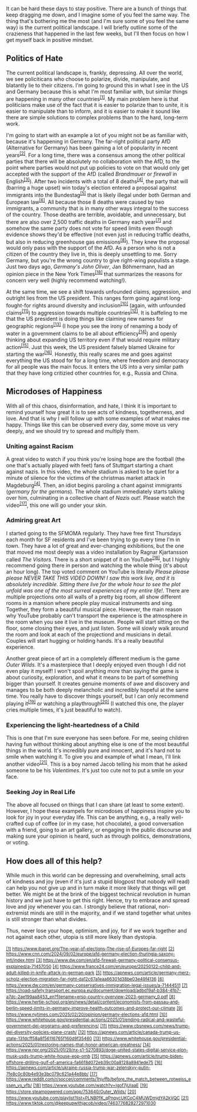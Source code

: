 It can be hard these days to stay positive. There are a bunch of things that keep dragging me down, and I imagine some of you feel the same way. The thing that's bothering me the most (and I'm sure some of you feel the same way) is the current political landscape. I will briefly outline some of the crazieness that happened in the last few weeks, but I'll then focus on how I get myself back in positive mindset.

## Politics of Hate

The current political landscape is, frankly, depressing. All over the world, we see policiticans who choose to polarize, divide, manipulate, and blatantly lie to their citizens. I'm going to ground this in what I see in the US and Germany because this is what I'm most familiar with, but similar things are happening in many other countries<sup><a id="ref1" href="#note1">[1]</a></sup>. My main problem here is that politicians make use of the fact that it is easier to polarize than to unite, it is easier to manipulate than to inform, and it is easier to make it sound like there are simple solutions to complex problems than to the hard, long-term work.

I'm going to start with an example a lot of you might not be as familiar with, because it's happening in Germany. The far-right political party AfD (Alternative for Germany) has been gaining a lot of popularity in recent years<sup><a id="ref2" href="#note2">[2]</a></sup>. For a long time, there was a consensus among the other political parties that there will be absolutely no collaboration with the AfD, to the point where parties would not put up policies to vote on that would only get accepted with the support of the AfD (called _Brandmauer_ or _firewall_ in English<sup><a id="ref3" href="#note3">[3]</a></sup>). After two incidents with a total of 8 deaths<sup><a id="ref4" href="#note4">[4]</a></sup>, the party that will (barring a huge upset) win today's election entered a proposal against immigrants into the Bundestag<sup><a id="ref5" href="#note5">[5]</a></sup> that is likely illegal under both German and European law<sup><a id="ref6" href="#note6">[6]</a></sup>. All because those 8 deaths were caused by two immigrants, a community that is in many other ways integral to the success of the country. Those deaths are terrible, avoidable, and unnecessary, but there are also over 2,500 traffic deaths in Germany each year<sup><a id="ref7" href="#note7">[7]</a></sup> and somehow the same party does not vote for speed limits even though evidence shows they'd be effective (not even just in reducing traffic deaths, but also in reducing greenhouse gas emissions<sup><a id="ref8" href="#note8">[8]</a></sup>). They knew the proposal would only pass with the support of the AfD. As a person who is not a citizen of the country they live in, this is deeply unsettling to me. Sorry Germany, but you're the wrong country to give right-wing populists a stage. Just two days ago, _Germany's John Oliver_, Jan Böhmermann, had an opinion piece in the New York Times<sup><a id="ref9" href="#note9">[18]</a></sup> that summarizes the reasons for concern very well (highly recommend watching!).

At the same time, we see a shift towards unfounded claims, aggression, and outright lies from the US president. This ranges form going against long-fought-for rights around diversity and inclusion<sup><a id="ref10" href="#note10">[10]</a></sup> (again, with unfounded claims<sup><a id="ref11" href="#note11">[11]</a></sup>) to aggression towards multiple countries<sup><a id="ref12" href="#note12">[12]</a></sup>. It is baffeling to me that the US president is doing things like claiming new names for geographic regions<sup><a id="ref13" href="#note13">[13]</a></sup> (I hope you see the irony of renaming a body of water in a government claims to be all about efficiency<sup><a id="ref14" href="#note14">[14]</a></sup>) and openly thinking about expanding US territory even if that would require military action<sup><a id="ref15" href="#note15">[15]</a></sup>. Just this week, the US president falsely blamed Ukraine for starting the war<sup><a id="ref16" href="#note16">[16]</a></sup>. Honestly, this really scares me and goes against everything the US stood for for a long time, where freedom and democracy for all people was the main focus. It enters the US into a very similar path that they have long critizied other countries for, e.g., Russia and China.

## Microdoses of Happiness

With all of this chaos, disinformation, and hate, I think it is important to remind yourself how great it is to see acts of kindness, togetherness, and love. And that is why I will follow up with some examples of what makes me happy. Things like this can be observed every day, some move us very deeply, and we should try to spread and multiply them.

### Uniting against Racism

A great video to watch if you think you're losing hope are the football (the one that's actually played with feet) fans of Stuttgart starting a chant against nazis. In this video, the whole stadium is asked to be quiet for a minute of silence for the victims of the christmas market attack in Magdeburg<sup><a id="ref4" href="#note4">[4]</a></sup>. Then, an idiot begins paroling a chant against immigrants (_germany for the germans_). The whole stadium immediately starts talking over him, culminating in a collective chant of _Nazis out!_. Please watch the video<sup><a id="ref17" href="#note17">[17]</a></sup>, this one will go under your skin.

### Admiring great Art

I started going to the SFMOMA regularly. They have free first Thursdays each month for SF residents and I've been trying to go every time I'm in town. They have a lot of great and ever-changing exhibitions, but the one that moved me most deeply was a video installation by Ragnar Kjartansson called _The Visitors_. There is a short snippet of it on YouTube<sup><a id="ref18" href="#note18">[18]</a></sup>, but I highly recommend going there in person and watching the whole thing (it's about an hour long). The top voted comment on YouTube is literally _Please please please NEVER TAKE THIS VIDEO DOWN! I saw this work live, and it is absolutely incredible. Sitting there live for the whole hour to see the plot unfold was one of the most surreal experiences of my entire life!_. There are multiple projections onto all walls of a pretty big room, all show different rooms in a mansion where people play musical instruments and sing. Together, they form a beautiful musical piece. However, the main reason why YouTube probably can't transport the experience is the atmosphere in the room when you see it live in the museum. People will start sitting on the floor, some closing their eyes, and just listen. Some will slowly walk around the room and look at each of the projectiond and musicians in detail. Couples will start hugging or holding hands. It's a really beautiful experience.

Another great piece of art in a completely different medium is the game _Outer Wilds_. It's a masterpiece that I deeply enjoyed even though I did not even play it myself! I won't spoil anything more than saying the game is about curiosity, exploration, and what it means to be part of something bigger than yourself. It creates genuine moments of awe and discovery and manages to be both deeply melancholic and incredibly hopeful at the same time. You really have to discover things yourself, but I can only recommend playing it<sup><a id="ref19" href="#note19">[19]</a></sup> or watching a playthrough<sup><a id="ref20" href="#note20">[20]</a></sup> (I watched this one, the player cries multiple times, it's just beautiful to watch).

### Experiencing the light-heartedness of a Child

This is one that I'm sure everyone has seen before. For me, seeing children having fun without thinking about anything else is one of the most beautiful things in the world. It's incredibly pure and innocent, and it's hard not to smile when watching it. To give you and example of what I mean, I'll link another video<sup><a id="ref21" href="#note21">[21]</a></sup>. This is a boy named Jacob telling his mom that he asked someone to be his _Valentimes_. It's just too cute not to put a smile on your face.

### Seeking Joy in Real Life

The above all focused on things that I can share (at least to some extent). However, I hope these exampels for microdoses of happiness inspire you to look for joy in your everyday life. This can be anything, e.g., a really well-crafted cup of coffee (or in my case, hot chocolate), a good conversation with a friend, going to an art gallery, or engaging in the public discourse and making sure your opinion is heard, such as through politics, demonstrations, or voting.

## How does all of this help?

While much in this world can be depressing and overwhelming, small acts of kindness and joy (even if it's just a stupid blogpost that nobody will read) can help you not give up and in turn make it more likely that things will get better. We might be at the brink of the biggest technical revolution in human history and we just have to get this right. Hence, try to embrace and spread love and joy whenever you can. I strongly believe that rational, non-extremist minds are still in the majority, and if we stand together what unites is still stronger than what divides.

Thus, never lose your hope, optimism, and joy, for if we work together and not against each other, utopia is still more likely than dystopia.

<small><a id="note1" href="#ref1">[1]</a> <a>https://www.ibanet.org/The-year-of-elections-The-rise-of-Europes-far-right</a></small>
<small><a id="note2" href="#ref2">[2]</a> <a>https://www.cnn.com/2024/09/02/europe/afd-germany-election-thuringia-saxony-intl/index.html</a></small>
<small><a id="note3" href="#ref3">[3]</a> <a>https://www.dw.com/en/afd-firewall-germany-political-consensus-explained/a-71457050</a></small>
<small><a id="note4" href="#ref4">[4]</a> <a>https://www.france24.com/en/europe/20250122-child-and-adult-killed-in-knife-attack-in-german-park</a></small>
<small><a id="note5" href="#ref5">[5]</a> <a>https://apnews.com/article/germany-merz-scholz-election-migration-far-right-da12c67a1eaa66301d38be03e49f4136</a></small>
<small><a id="note6" href="#ref6">[6]</a> <a>https://www.dw.com/en/germany-conservatives-immigration-legal-issues/a-71444511</a></small>
<small><a id="note7" href="#ref7">[7]</a> <a>https://road-safety.transport.ec.europa.eu/document/download/adbd19af-b384-4fb7-a7dc-2ae199aa8453_en?filename=erso-country-overview-2023-germany_0.pdf</a></small>
<small><a id="note8" href="#ref8">[8]</a> <a>https://www.hertie-school.org/en/news/detail/content/economists-from-passau-and-berlin-speed-limits-in-germany-improve-health-outcomes-and-protect-our-climate</a></small>
<small><a id="note9" href="#ref9">[9]</a> <a>https://www.nytimes.com/2025/02/20/opinion/germany-elections-afd.html</a></small>
<small><a id="note10" href="#ref10">[10]</a> <a>https://www.whitehouse.gov/presidential-actions/2025/01/ending-radical-and-wasteful-government-dei-programs-and-preferencing/</a></small>
<small><a id="note11" href="#ref11">[11]</a> <a>https://www.cbsnews.com/news/trump-dei-diversity-policies-plane-crash/</a></small>
<small><a id="note12" href="#ref12">[12]</a> <a>https://apnews.com/article/canada-trump-us-state-131dcff58a8f56116765f160d9f35460</a></small>
<small><a id="note13" href="#ref13">[13]</a> <a>https://www.whitehouse.gov/presidential-actions/2025/01/restoring-names-that-honor-american-greatness/</a></small>
<small><a id="note14" href="#ref14">[14]</a> <a>https://www.npr.org/2025/01/29/nx-s1-5270893/doge-united-states-digital-service-elon-musk-usds-trump-white-house-eop-omb</a></small>
<small><a id="note15" href="#ref15">[15]</a> <a>https://apnews.com/article/trump-biden-offshore-drilling-gulf-of-america-fa66f8d072eb39c00a8128a8941ede75</a></small>
<small><a id="note16" href="#ref16">[16]</a> <a>https://apnews.com/article/ukraine-russia-trump-war-zelenskyy-putin-7fe8c0c80b4e93e3bc079c621a44e8bb/</a></small>
<small><a id="note17" href="#ref17">[17]</a> <a>https://www.reddit.com/r/soccer/comments/1hjvffb/before_the_match_between_rotweiss_essen_vs_vfb/</a></small>
<small><a id="note18" href="#ref18">[18]</a> <a>https://www.youtube.com/watch?v=Igof7jUIaaE</a></small>
<small><a id="note19" href="#ref19">[19]</a> <a>https://store.steampowered.com/app/753640/Outer_Wilds/</a></small>
<small><a id="note20" href="#ref20">[20]</a> <a>https://www.youtube.com/playlist?list=PLNBPfK_qPnqycUKCoC4MUWDmjdYA2kVQC</a></small>
<small><a id="note21" href="#ref21">[21]</a> <a>https://www.tiktok.com/@keepupwithjacob/video/7463776828272971030</a></small>
